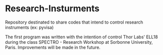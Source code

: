 # Research-Insturments
Repository destinated to share codes that intend to control research instruments (ex: pyvisa)

The first program was written with the intention of control Thor Labs' ELL18 during the class SPECTRO - Research Workshop at Sorbonne University, Paris. Improvements will be made in the future.
